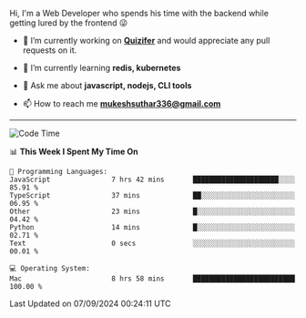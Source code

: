 Hi, I'm a Web Developer who spends his time with the backend while getting lured by the frontend 😜

- 🔭 I’m currently working on **[Quizifer](https://github.com/SutharMukesh/Quizifer/)** and would appreciate any pull requests on it.

- 🌱 I’m currently learning **redis, kubernetes**

- 💬 Ask me about **javascript, nodejs, CLI tools**

- 📫 How to reach me **mukeshsuthar336@gmail.com**

---
<!--START_SECTION:waka-->
![Code Time](http://img.shields.io/badge/Code%20Time-3%2C127%20hrs%2029%20mins-blue)

📊 **This Week I Spent My Time On** 

```text
💬 Programming Languages: 
JavaScript               7 hrs 42 mins       █████████████████████░░░░   85.91 % 
TypeScript               37 mins             ██░░░░░░░░░░░░░░░░░░░░░░░   06.95 % 
Other                    23 mins             █░░░░░░░░░░░░░░░░░░░░░░░░   04.42 % 
Python                   14 mins             █░░░░░░░░░░░░░░░░░░░░░░░░   02.71 % 
Text                     0 secs              ░░░░░░░░░░░░░░░░░░░░░░░░░   00.01 % 

💻 Operating System: 
Mac                      8 hrs 58 mins       █████████████████████████   100.00 % 
```


 Last Updated on 07/09/2024 00:24:11 UTC
<!--END_SECTION:waka-->
